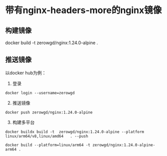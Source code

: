 # 带有nginx-headers-more的nginx镜像

## 构建镜像
docker build -t  zerowgd/nginx:1.24.0-alpine  .

## 推送镜像
以docker hub为例：
1. 登录
``` shell
docker login --username=zerowgd
```
2. 推送镜像
``` shell
docker push zerowgd/nginx:1.24.0-alpine  
```

3. 构建多平台

``` shell
docker buildx build -t  zerowgd/nginx:1.24.0-alpine --platform linux/arm64/v8,linux/amd64   . --push
```

``` shell
docker build --platform=linux/arm64 -t zerowgd/nginx:1.24.0-alpine-arm64 .  
```